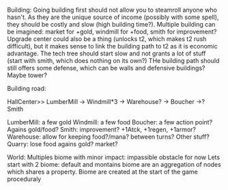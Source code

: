 Building: Going building first should not allow you to steamroll anyone who hasn't. As they are the unique source of income (possibly with some spell), they
should be costly and slow (high building time?). Multiple building can be imagined: market for +gold, windmill for +food, smith for improvement? Upgrade center
could also be a thing (unlocks t2, which makes t2 rush difficult), but it makes sense to link the building path to t2 as it is economic advantage. The tech tree
should start slow and not grants a lot of stuff (start with smith, which does nothing on its own?)
THe building path should still offers some defense, which can be walls and defensive buildings? Maybe tower?


Building road:

HallCenter>>
LumberMill	-> Windmill*3 -> Warehouse?
			-> Boucher ->? Smith
			

LumberMill: a few gold
Windmill: a few food
Boucher: a few action point? Agains gold/food?
Smith: improvement? +1Atck, +1regen, +1armor?
Warehouse: allow for keeping food?/mana? between turns? Other stuff?
Quarry: lose food agains gold?
market?

World:
Multiples biome with minor impact: impassible obstacle for now
Lets start with 2 biome: default and montains
biome are an aggregation of nodes which shares a property. 
Biome are created at the start of the game proceduraly